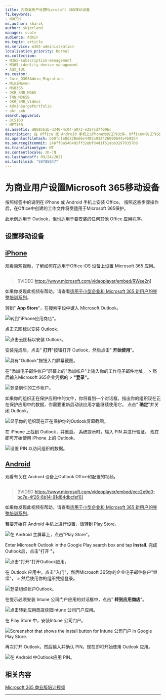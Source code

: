 ```yaml
---
title: 为商业用户设置Microsoft 365移动设备
f1.keywords:
- NOCSH
ms.author: sharik
author: skjerland
manager: scotv
audience: Admin
ms.topic: article
ms.service: o365-administration
localization_priority: Normal
ms.collection:
- M365-subscription-management
- M365-identity-device-management
- Adm_TOC
ms.custom:
- Core_O365Admin_Migration
- MiniMaven
- MSB365
- OKR_SMB_M365
- TRN_M365B
- OKR_SMB_Videos
- AdminSurgePortfolio
- okr_smb
search.appverid:
- BCS160
- MET150
ms.assetid: d868561b-d340-4c04-a973-e2575d7f09bc
description: 在 Office 或 Android 手机上iPhone你的工作文件，Office中的工作文件将受适用于Microsoft 365保护。
ms.openlocfilehash: b60fc1e0d228e66e4403a932426000b44e4b9354
ms.sourcegitcommit: 24bff8a546491ff32ebf04d1f51abb3197035706
ms.translationtype: MT
ms.contentlocale: zh-CN
ms.lasthandoff: 09/24/2021
ms.locfileid: "59785947"
---
```

# <a name="set-up-mobile-devices-for-microsoft-365-for-business-users"></a>为商业用户设置Microsoft 365移动设备

按照标签中的说明在 iPhone 或 Android 手机上安装 Office。 按照这些步骤操作后，在Office中创建的工作文件将受适用于Microsoft 365保护。

此示例适用于 Outlook，但也适用于要安装的任何其他 Office 应用程序。
  
## <a name="set-up-mobile-devices"></a>设置移动设备

## <a name="iphone"></a>[iPhone](#tab/iPhone)
  
观看简短视频，了解如何在适用于Office iOS 设备上设置 Microsoft 365 应用。<br><br>

> [!VIDEO https://www.microsoft.com/videoplayer/embed/RWee2n] 

如果你发现此视频有帮助，请查看[适用于小型企业和 Microsoft 365 新用户的完整培训系列](../../business-video/index.yml)。

转到" **App Store**"，在搜索字段中键入 Microsoft Outlook。
  
![转到"iPhone应用商店"。](../../media/886913de-76e5-4883-8ed0-4eb3ec06188f.png)
  
点击云图标以安装 Outlook。
  
![点击云图标以安装 Outlook。](../../media/665e1620-948a-4ab8-b914-dca49530142c.png)
  
安装完成后，点击" **打开**"按钮打开 Outlook，然后点击" **开始使用**"。
  
![具有"Outlook"按钮入门屏幕截图。](../../media/005bedec-ae50-4d75-b3bb-e7cef9e2561c.png)
  
在"添加电子邮件帐户"屏幕上的"添加帐户"上输入你的工作电子邮件地址， \> 然后输入Microsoft 365企业凭据的 \> **"登录"。**
  
![登录到你的工作帐户。](../../media/3cef1fb5-7bec-4d3d-8542-872b731ce19f.png)
  
如果你的组织正在保护应用中的文件，你将看到一个对话框，指出你的组织现在正在保护应用中的数据，你需要重新启动该应用才能继续使用它。 点击" **确定**"并关闭 Outlook。 
  
![显示你的组织现在正在保护你的Outlook屏幕截图。](../../media/fb4c1c84-b1e9-42e1-8070-c13dcf79fb09.png)
  
在 iPhone 上找到 Outlook，并重启。 系统提示时，输入 PIN 并进行验证。 现在即可开始使用 iPhone 上的 Outlook。
  
![设置 PIN 以访问组织的数据。](../../media/64f2630b-3164-47a4-9dd6-ca0c29ed5fb3.png)
  
## <a name="android"></a>[Android](#tab/Android)
  
观看有关在 Android 设备上Outlook Office和配置的视频。<br><br>

> [!VIDEO https://www.microsoft.com/videoplayer/embed/ecc2e9c0-bc7e-4f26-8b14-91d84dbcfef0] 

如果你发现此视频有帮助，请查看[适用于小型企业和 Microsoft 365 新用户的完整培训系列](../../business-video/index.yml)。

若要开始在 Android 手机上进行设置，请转到 Play Store。
  
![在 Android 主屏幕上，点击"Play Store"。](../../media/93df88e7-c778-40e1-b35e-868ca6e97f6c.png)
  
Enter Microsoft Outlook in the Google Play search box and tap **Install**. 完成Outlook后，点击"打开 **"。**
  
![点击"打开"打开Outlook应用。](../../media/8b4c5937-8875-4b5a-a5b6-b8c6c9cd6240.png)
  
在 Outlook 应用中，点击"入门"，然后Microsoft 365你的企业电子邮件帐户"继续"， \> 然后使用你的组织凭据登录。
  
![登录组织帐户Outlook。](../../media/18f67c66-4bab-4b99-94bd-080839312e29.png)
  
在提示必须安装 Intune 公司门户应用的对话框中，点击" **转到应用商店**"。
  
![点击转到应用商店获取Intune 公司门户应用。](../../media/a702d712-5622-45dd-a511-b1adaee63071.png)
  
在 Play Store 中，安装Intune 公司门户。
  
![Screenshot that shows the install button for Intune 公司门户 in Google Play Store.](../../media/5e0408f2-3f37-44dd-80ed-13ca2ac6df0c.png)
  
再次打开 Outlook，然后输入并确认 PIN。现在即可开始使用 Outlook 应用。
  
![在 Android 中Outlook应用 PIN。](../../media/edb91afb-f1ed-451a-bc6b-8ccba664e055.png)

## <a name="related-content"></a>相关内容

[Microsoft 365 商业版培训视频](../../business-video/index.yml)

---
